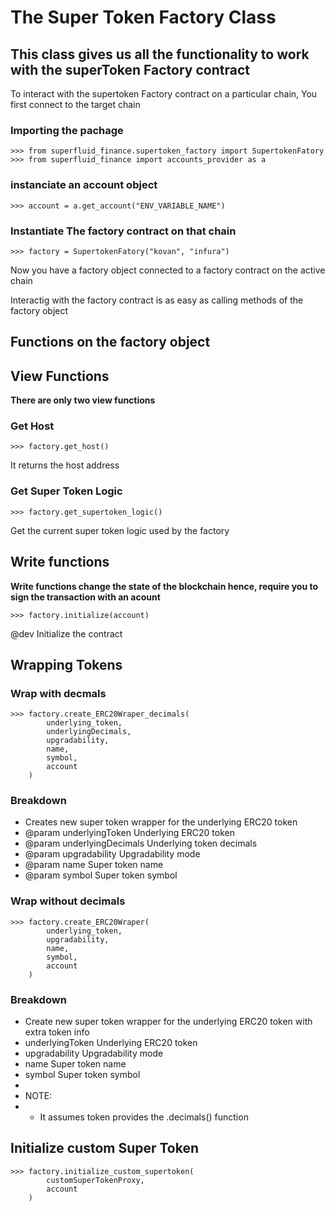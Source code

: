 # The Super Token Factory Class

## This class gives us all the functionality to work with the superToken Factory contract

To interact with the supertoken Factory contract on a particular chain, You first connect to the target chain

### Importing the pachage
```
>>> from superfluid_finance.supertoken_factory import SupertokenFatory 
>>> from superfluid_finance import accounts_provider as a
```
### instanciate an account object
```
>>> account = a.get_account("ENV_VARIABLE_NAME")
```
### Instantiate The factory contract on that chain

```
>>> factory = SupertokenFatory("kovan", "infura")
```

Now you have a factory object connected to a factory contract on the active chain

Interactig with the factory contract is as easy as calling methods of the factory object

## Functions on the factory object

## View Functions
**There are only two view functions**

### Get Host
```
>>> factory.get_host()
```
It returns the host address

### Get Super Token Logic

```
>>> factory.get_supertoken_logic()
```
Get the current super token logic used by the factory

## Write functions
**Write functions change the state of the blockchain hence, require you to sign the transaction with an acount**

```
>>> factory.initialize(account)
```
@dev Initialize the contract


## Wrapping Tokens
### Wrap with decmals
```
>>> factory.create_ERC20Wraper_decimals(
        underlying_token,
        underlyingDecimals,
        upgradability,
        name,
        symbol,
        account
    )
```
### Breakdown
 * Creates new super token wrapper for the underlying ERC20 token
 * @param underlyingToken Underlying ERC20 token
 * @param underlyingDecimals Underlying token decimals
 * @param upgradability Upgradability mode
 * @param name Super token name
 * @param symbol Super token symbol

### Wrap without decimals
```
>>> factory.create_ERC20Wraper(
        underlying_token,
        upgradability,
        name,
        symbol,
        account
    )
```
### Breakdown
 *  Create new super token wrapper for the underlying ERC20 token with extra token info
 *  underlyingToken Underlying ERC20 token
 *  upgradability Upgradability mode
 *  name Super token name
 *  symbol Super token symbol
 *
 * NOTE:
 * - It assumes token provides the .decimals() function

## Initialize custom Super Token
```
>>> factory.initialize_custom_supertoken(
        customSuperTokenProxy,
        account
    )
